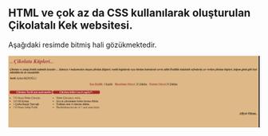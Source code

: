 ## HTML ve çok az da CSS kullanılarak oluşturulan Çikolatalı Kek websitesi.

Aşağıdaki resimde bitmiş hali gözükmektedir.

![chocolateCake](https://github.com/aykutreisoglu/chocolateCake/blob/main/figures/chocolateCake.PNG)


